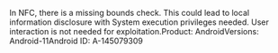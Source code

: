 In NFC, there is a missing bounds check. This could lead to local information disclosure with System execution privileges needed. User interaction is not needed for exploitation.Product: AndroidVersions: Android-11Android ID: A-145079309